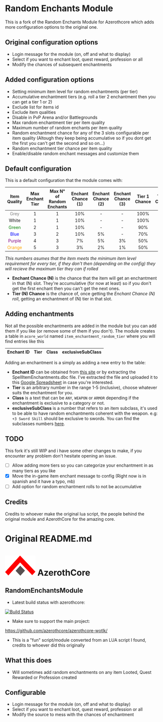 # Random Enchants Module

This is a fork of the Random Enchants Module for Azerothcore which adds more configuration options to the original one.

## Original configuration options

- Login message for the module (on, off and what to display)
- Select if you want to enchant loot, quest reward, profession or all
- Modify the chances of subsequent enchantments

## Added configuration options

- Setting minimum item level for random enchantments (per tier)
- Accumulative enchantment tiers (e.g. roll a tier 2 enchantment then you can get a tier 1 or 2)
- Exclude list for items id
- Exclude item qualities
- Disable in PvP Arena and/or Battlegrounds
- Max random enchantment tier per item quality
- Maximum number of random enchants per item quality
- Random enchantment chance for any of the 3 slots configurable per item quality (Altough they keep being accumulative so if you dont get the first you can't get the second and so on...)
- Random enchantment tier chance per item quality
- Enable/disable random enchant messages and customize them

## Default configuration

This is a default configuration that the module comes with:

| **Item<br>Quality** | **Max<br>Enchant Tier** | **Max N° of<br>Random Enchants** | **Enchant<br>Chance (1)** | **Enchant <br>Chance (2)** | **Enchant<br>Chance (3)** | **Tier 1<br>Chance** | **Tier 2<br>Chance** | **Tier 3<br>Chance** | **Tier 4<br>Chance** | **Tier 5<br>Chance** |
|:---:|:---:|:---:|:---:|:---:|:---:|:---:|:---:|:---:|:---:|:---:|
| <span style="color:grey">Grey</span> | 1 | 1 | 10% | - | - | 100% | 0% | 0% | 0% | 0% |
| White | 1 | 1 | 10% | - | - | 100% | 0% | 0% | 0% | 0% |
| <span style="color:green">Green</span> | 2 | 1 | 10% | - | - | 90% | 10% | 0% | 0% | 0% |
| <span style="color:blue">Blue</span> | 3 | 2 | 10% | 5% | - | 70% | 20% | 10% | 0% | 0% |
| <span style="color:purple">Purple</span> | 4 | 3 | 7% | 5% | 3% | 50% | 30% | 15% | 5% | 0% |
| <span style="color:orange">Orange</span> | 5 | 3 | 3% | 2% | 1% | 50% | 30% | 10% | 7% | 3% |

_This numbers asumes that the item meets the minimum item level requirement for every tier, if they don't then (depending on the config) they will recieve the maximum tier they can if rolled_

- **Enchant Chance (N)** is the chance that the item will get an enchantment in that (N) slot. They're accumulative (for now at least) so if you don't get the first enchant then you can't get the next ones.
- **Tier (N) Chance** is the chance of, once getting the _Enchant Chance (N) roll_, getting an enchantment of (N) tier in that slot.

## Adding enchantments

Not all the possible enchantments are added in the module but you can add them if you like (or remove some of them if you don't). 
The module creates a table in `acore_world` named `item_enchantment_random_tier` where you will find entries like this

| **Enchant ID** | **Tier** | **Class** | **exclusiveSubClass** |
|:---:|:---:|:---:|:---:|

Adding an enchantment is a simply as adding a new entry to the table:
- **Enchant ID** can be obtained from [this site](https://wowwiki-archive.fandom.com/wiki/EnchantId/Enchant_IDs) or by extracting the SpellItemEnchantments.dbc file. I've extracted the file and uploaded it to this [Google Spreadsheet](https://docs.google.com/spreadsheets/d/18Rwvshr7yiFzUwzVudMOrgBaoGdyQdK8L3u_xEVmqLE/edit?usp=sharing) in case you're interested.
- **Tier** is an arbitrary number in the range 1-5 (inclusive), choose whatever suits the enchantment for you.
- **Class** is a text that can be `ANY`, `WEAPON` or `ARMOR` depending if the enchantment is exclusive to a category or not.
- **exclusiveSubClass** is a number that refers to an item subclass, it's used to be able to have random enchantments coherent with the weapon. e.g: `+3 Sword Skill` should be exclusive to swords. You can find the subclasses numbers [here](https://www.azerothcore.org/wiki/item_template#subclass).

## TODO

This fork it's still WIP and i have some other changes to make, if you encounter any problem don't hesitate opening an issue.

- [ ] Allow adding more tiers so you can categorize your enchantment in as many tiers as you like
- [x] Move the in-game item enchant message to config (Right now is in spanish and it have a typo, mb)
- [ ] Add option for random enchantment rolls to not be accumulative

## Credits

Credits to whoever make the original lua script, the people behind the original module and AzerothCore for the amazing core.

# Original README.md
# ![logo](https://raw.githubusercontent.com/azerothcore/azerothcore.github.io/master/images/logo-github.png) AzerothCore

## RandomEnchantsModule

- Latest build status with azerothcore:

[![Build Status](https://github.com/azerothcore/mod-random-enchants/workflows/core-build/badge.svg?branch=master&event=push)](https://github.com/azerothcore/mod-random-enchants)

- Make sure to support the main project:

https://github.com/azerothcore/azerothcore-wotlk/

- This is a "fun" script/module converted from an LUA script I found, credits to whoever did this originally

## What this does

- Will sometimes add random enchantments on any item Looted, Quest Rewarded or Profession created

## Configurable

- Login message for the module (on, off and what to display)
- Select if you want to enchant loot, quest reward, profession or all
- Modify the source to mess with the chances of enchantment
